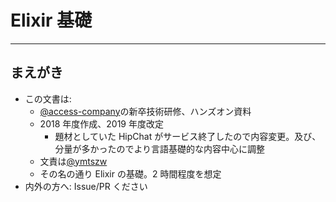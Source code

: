 # Elixir 基礎

---

## まえがき

- この文書は:
  - [@access-company]の新卒技術研修、ハンズオン資料
  - 2018 年度作成、2019 年度改定
    - 題材としていた HipChat がサービス終了したので内容変更。及び、分量が多かったのでより言語基礎的な内容中心に調整
  - 文責は[@ymtszw]
  - その名の通り Elixir の基礎。2 時間程度を想定
- 内外の方へ: Issue/PR ください

[@access-company]: https://github.com/access-company
[@ymtszw]: https://github.com/ymtszw
